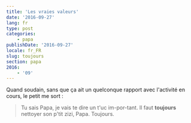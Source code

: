 ```yaml
---
title: 'Les vraies valeurs'
date: '2016-09-27'
lang: fr
type: post
categories:
    - papa
publishDate: '2016-09-27'
locale: fr_FR
slug: toujours
section: papa
2016:
    - '09'
---
```


Quand soudain, sans que ça ait un quelconque rapport avec l'activité en cours, le petit me sort :

> Tu sais Papa, je vais te dire un t'uc im-por-tant. Il faut **toujours** nettoyer son p'tit zizi, Papa. Toujours.



